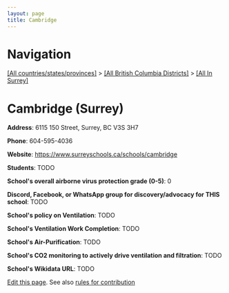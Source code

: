 ```yaml
---
layout: page
title: Cambridge
---
```

# Navigation

[[All countries/states/provinces]](../../..) > [[All British Columbia Districts]](../..) > [[All In Surrey]](..)

# Cambridge (Surrey)

**Address**: 6115 150 Street, Surrey, BC V3S 3H7

**Phone**: 604-595-4036

**Website**: <https://www.surreyschools.ca/schools/cambridge>

**Students**: TODO

**School's overall airborne virus protection grade (0-5)**: 0

**Discord, Facebook, or WhatsApp group for discovery/advocacy for THIS school**: TODO

**School's policy on Ventilation**: TODO

**School's Ventilation Work Completion**: TODO

**School's Air-Purification**: TODO

**School's CO2 monitoring to actively drive ventilation and filtration**: TODO

**School's Wikidata URL**: TODO


[Edit this page](https://github.com/ventilate-schools/BC/edit/main/./Surrey/Cambridge.md). See also [rules for contribution](../../../contribution-rules/)